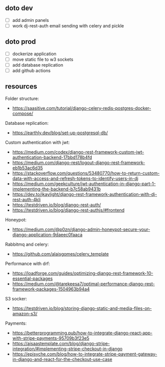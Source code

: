## doto dev

- [ ] add admin panels
- [ ] work dj-rest-auth email sending with celery and pickle

## doto prod

- [ ] dockerize application
- [ ] move static file to w3 sockets
- [ ] add database replication
- [ ] add github actions

## resources

Folder structure:

- https://saasitive.com/tutorial/django-celery-redis-postgres-docker-compose/

Database replication:

- https://earthly.dev/blog/set-up-postgresql-db/

Custom authentication with jwt:

- https://medium.com/codex/django-rest-framework-custom-jwt-authentication-backend-17bbd178b4fd
- https://medium.com/django-rest/logout-django-rest-framework-eb1b53ac6d35
- https://stackoverflow.com/questions/53480770/how-to-return-custom-data-with-access-and-refresh-tokens-to-identify-users-in-dj
- https://medium.com/geekculture/jwt-authentication-in-django-part-1-implementing-the-backend-b7c58ab9431b
- https://dev.to/jkaylight/django-rest-framework-authentication-with-dj-rest-auth-4kli
- https://testdriven.io/blog/django-rest-auth/
- https://testdriven.io/blog/django-rest-authjs/#frontend

Honeypot:

- https://medium.com/@p0zn/django-admin-honeypot-secure-your-django-application-9daeec0faaca

Rabbitmq and celery:

- https://github.com/alaisgomes/celery_template

Performance with drf:

- https://loadforge.com/guides/optimizing-django-rest-framework-10-essential-packages
- https://medium.com/@tarekeesa7/optimal-performance-django-rest-framework-packages-1504963b94a4

S3 socker:

- https://testdriven.io/blog/storing-django-static-and-media-files-on-amazon-s3/

Payments:

- https://betterprogramming.pub/how-to-integrate-django-react-app-with-stripe-payments-95709b3f23e5
- https://aisaastemplate.com/blog/django-stripe-integration/#implementing-stripe-checkout-in-django
- https://episyche.com/blog/how-to-integrate-stripe-payment-gateway-in-django-and-react-for-the-checkout-use-case
